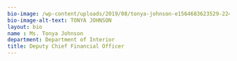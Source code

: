```yaml
---
bio-image: /wp-content/uploads/2019/08/tonya-johnson-e1564683623529-224x300.jpg
bio-image-alt-text: TONYA JOHNSON
layout: bio
name : Ms. Tonya Johnson
department: Department of Interior
title: Deputy Chief Financial Officer
---
```

